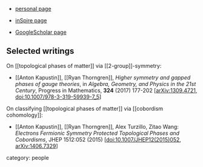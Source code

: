 
* [personal page](https://ryan-thorngren.github.io/)

* [inSpire page](https://inspirehep.net/authors/1287181)

* [GoogleScholar page](https://scholar.google.com/citations?user=jJ-JpcAAAAAJ&hl=en)

## Selected writings

On [[topological phases of matter]] via [[2-group]]-symmetry:

* [[Anton Kapustin]], [[Ryan Thorngren]], *Higher symmetry and gapped phases of gauge theories*, in *Algebra, Geometry, and Physics in the 21st Century*, Progress in Mathematics, **324** (2017) 177-202  &lbrack;[arXiv:1309.4721](https://arxiv.org/abs/1309.4721), [doi:10.1007/978-3-319-59939-7_5](https://doi.org/10.1007/978-3-319-59939-7_5)&rbrack;

On classifying [[topological phases of matter]] via [[cobordism cohomology]]:

* [[Anton Kapustin]], [[Ryan Thorngren]], Alex Turzillo, Zitao Wang: *Electrons Fermionic Symmetry Protected Topological Phases and Cobordisms*, JHEP 1512:052 (2015) \[<a href="https://doi.org/10.1007/JHEP12(2015)052">doi:10.1007/JHEP12(2015)052</a>, [arXiv:1406.7329](https://arxiv.org/abs/1406.7329)\]



category: people
